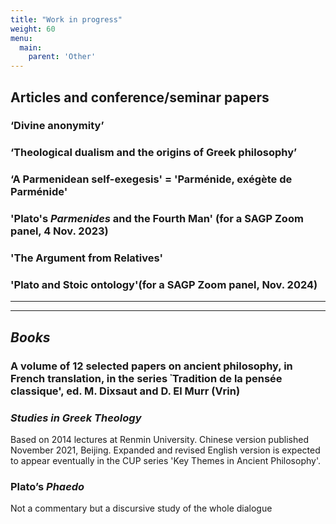 ```yaml
---
title: "Work in progress"
weight: 60
menu:
  main:
    parent: 'Other'
---
```


## Articles and conference/seminar papers

### ‘Divine anonymity’

### ‘Theological dualism and the origins of Greek philosophy’

### ‘A Parmenidean self-exegesis' = 'Parménide, exégète de Parménide'

### 'Plato's _Parmenides_ and the Fourth Man' (for a SAGP Zoom panel, 4 Nov. 2023)

### 'The Argument from Relatives'

### 'Plato and Stoic ontology'(for a SAGP Zoom panel, Nov. 2024)




__________________
__________________
## *Books*

### A volume of 12 selected papers on ancient philosophy, in French translation, in the series ᾽Tradition de la pensée classique', ed. M. Dixsaut and D. El Murr (Vrin)

### _Studies in Greek Theology_
Based on 2014 lectures at Renmin University. Chinese version published November 2021, Beijing. Expanded and revised English version is expected to appear eventually in the CUP series 'Key Themes in Ancient Philosophy'.

### Plato’s _Phaedo_
Not a commentary but a discursive study of the whole dialogue
